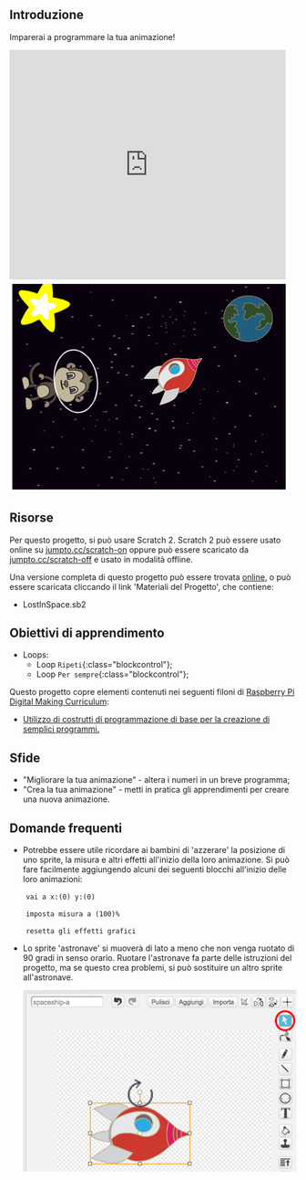 ## Introduzione

Imparerai a programmare la tua animazione!

<div class="scratch-preview">
  <iframe allowtransparency="true" width="485" height="402" src="https://scratch.mit.edu/projects/embed/26818098/?autostart=false" frameborder="0"></iframe>
  <img src="images/space-final.png">
</div>

## Risorse
Per questo progetto, si può usare Scratch 2. Scratch 2 può essere usato online su [jumpto.cc/scratch-on](http://jumpto.cc/scratch-on) oppure può essere scaricato da [jumpto.cc/scratch-off](http://jumpto.cc/scratch-off) e usato in modalità offline.

Una versione completa di questo progetto può essere trovata <a href="http://scratch.mit.edu/projects/26818098/#editor">online</a>, o può essere scaricata cliccando il link 'Materiali del Progetto', che contiene:

+ LostInSpace.sb2

## Obiettivi di apprendimento
+ Loops:
	+ Loop `Ripeti`{:class="blockcontrol"};
	+ Loop `Per sempre`{:class="blockcontrol"};

Questo progetto copre elementi contenuti nei seguenti filoni di [Raspberry Pi Digital Making Curriculum](http://rpf.io/curriculum):

+ [Utilizzo di costrutti di programmazione di base per la creazione di semplici programmi.](https://www.raspberrypi.org/curriculum/programming/creator)

## Sfide
+ "Migliorare la tua animazione" - altera i numeri in un breve programma;
+ "Crea la tua animazione" - metti in pratica gli apprendimenti per creare una nuova animazione.

## Domande frequenti
+ Potrebbe essere utile ricordare ai bambini di 'azzerare' la posizione di uno sprite, la misura e altri effetti all'inizio della loro animazione. Si può fare facilmente aggiungendo alcuni dei seguenti blocchi all'inizio delle loro animazioni:

```blocchi
	vai a x:(0) y:(0)
```

```blocchi
	imposta misura a (100)%
```

```blocchi
	resetta gli effetti grafici
```

+ Lo sprite 'astronave' si muoverà di lato a meno che non venga ruotato di 90 gradi in senso orario. Ruotare l'astronave fa parte delle istruzioni del progetto, ma se questo crea problemi, si può sostituire un altro sprite all'astronave.

	![screenshot](images/space-rotate.png)
